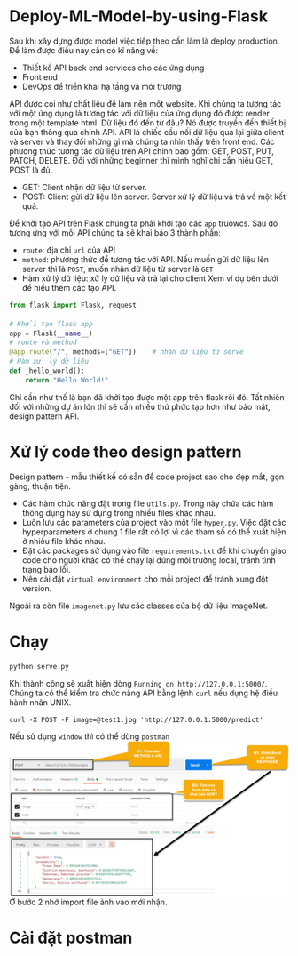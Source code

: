 # Deploy-ML-Model-by-using-Flask
Sau khi xây dựng được model việc tiếp theo cần làm là deploy production. Để làm được điều này cần có kĩ năng về:
* Thiết kế API back end services cho các ứng dụng
* Front end
* DevOps để triển khai hạ tầng và môi trường

API được coi như chất liệu để làm nên một website. Khi chúng ta tương tác với một ứng dụng là tương tác với dữ liệu của ứng dụng đó được render trong một template html. Dữ liệu đó đến từ đâu? Nó được truyền đến thiết bị của bạn thông qua chính API. API là chiếc cầu nối dữ liệu qua lại giữa client và server và thay đổi những gì mà chúng ta nhìn thấy trên front end. Các phương thức tương tác dữ liệu trên API chính bao gồm: GET, POST, PUT, PATCH, DELETE. Đối với những beginner thì mình nghĩ chỉ cần hiểu GET, POST là đủ.


* GET: Client nhận dữ liệu từ server.
* POST: Client gửi dữ liệu lên server. Server xử lý dữ liệu và trả về một kết quả.

Để khởi tạo API trên Flask chúng ta phải khởi tạo các `app` truowcs. Sau đó tương ứng với mỗi API chúng ta sẽ khai báo 3 thành phần:
* `route`: địa chỉ `url` của API
* `method`: phương thức để tương tác với API. Nếu muốn gửi dữ liệu lên server thì là `POST`, muốn nhận dữ liệu từ server là `GET`
* Hàm xử lý dữ liệu: xử lý dữ liệu và trả lại cho client
Xem ví dụ bên dưới để hiểu thêm các tạo API.
```python
from flask import Flask, request

# Khởi tạo flask app
app = Flask(__name__)
# route và method
@app.route("/", methods=["GET"])    # nhận dữ liệu từ serve
# Hàm xử lý dữ liệu
def _hello_world():
    return "Hello World!"
```
Chỉ cần như thế là bạn đã khởi tạo được một app trên flask rồi đó. Tất nhiên đối với những dự án lớn thì sẽ cần nhiều thứ phức tạp hơn như bảo mật, design pattern API.

# Xử lý code theo design pattern
Design pattern - mẫu thiết kế có sẵn để code project sao cho đẹp mắt, gọn gàng, thuận tiện.
* Các hàm chức năng đặt trong file `utils.py`. Trong này chứa các hàm thông dụng hay sử dụng trong nhiều files khác nhau.
* Luôn lưu các parameters của project vào một file `hyper.py`. Việc đặt các hyperparameters ở chung 1 file rất có lợi vì các tham số có thể xuất hiện ở nhiều file khác nhau.
* Đặt các packages sử dụng vào file `requirements.txt` để khi chuyển giao code cho người khác có thể chạy lại đúng môi trường local, tránh tình trạng báo lỗi.
* Nên cài đặt `virtual environment` cho mỗi project để tránh xung đột version.

Ngoài ra còn file `imagenet.py` lưu các classes của bộ dữ liệu ImageNet.

# Chạy
```python
python serve.py
```
Khi thành công sẽ xuất hiện dòng `Running on http://127.0.0.1:5000/`. Chúng ta có thể kiểm tra chức năng API bằng lệnh `curl` nếu dụng hệ điều hành nhân UNIX.
```
curl -X POST -F image=@test1.jpg 'http://127.0.0.1:5000/predict'
```
Nếu sử dụng `window` thì có thể dùng `postman` 
![1](1.png)
Ở bước 2 nhớ import file ảnh vào mới nhận.

# Cài đặt postman


